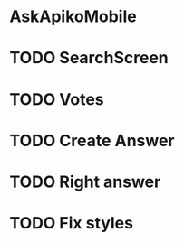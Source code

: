 # AskApikoMobile

# TODO SearchScreen
# TODO Votes
# TODO Create Answer
# TODO Right answer
# TODO Fix styles
